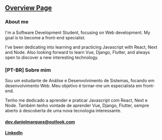 ## [Overview Page](https://dan-mqs.github.io/portfolio-site/)

### About me

I'm a Software Development Student, focusing on Web development. My goal is to become a front-end specialist. 

I've been dedicating into learning and practicing Javascript with React, Next and Node. Also looking forward to learn Vue, Django, Flutter, and always open to discover a new interesting technology. 


### [PT-BR] Sobre mim

Sou um estudante de Análise e Desenvolvimento de Sistemas, focando em desenvolvimento Web. Meu objetivo é tornar-me um especialista em front-end.

Tenho me dedicado a aprender e praticar Javascript com React, Next e Node. Também tenho vontade de aprender Vue, Django, Flutter, sempre aberto à descoberta de uma nova tecnologia interessante.

#### dev.danielmarques@outlook.com
#### [LinkedIn](https://www.linkedin.com/in/dan-mqs/ "Daniel Marques on LinkedIn")
<!--
**Dan-Mqs/Dan-Mqs** is a ✨ _special_ ✨ repository because its `README.md` (this file) appears on your GitHub profile.

Here are some ideas to get you started:

- 🔭 I’m currently working on ...
- 🌱 I’m currently learning ...
- 👯 I’m looking to collaborate on ...
- 🤔 I’m looking for help with ...
- 💬 Ask me about ...
- 📫 How to reach me: ...
- 😄 Pronouns: ...
- ⚡ Fun fact: ...
-->
